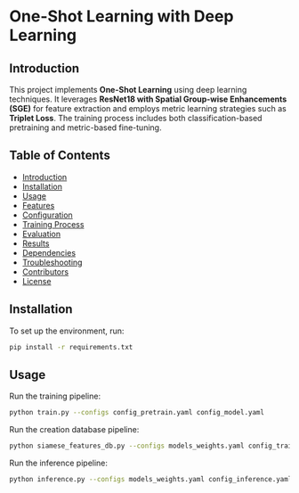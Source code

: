 # One-Shot Learning with Deep Learning

## Introduction
This project implements **One-Shot Learning** using deep learning techniques. It leverages **ResNet18 with Spatial Group-wise Enhancements (SGE)** for feature extraction and employs metric learning strategies such as **Triplet Loss**. The training process includes both classification-based pretraining and metric-based fine-tuning.

## Table of Contents
- [Introduction](#introduction)
- [Installation](#installation)
- [Usage](#usage)
- [Features](#features)
- [Configuration](#configuration)
- [Training Process](#training-process)
- [Evaluation](#evaluation)
- [Results](#results)
- [Dependencies](#dependencies)
- [Troubleshooting](#troubleshooting)
- [Contributors](#contributors)
- [License](#license)

## Installation
To set up the environment, run:

```bash
pip install -r requirements.txt
```

## Usage
Run the training pipeline:

```bash
python train.py --configs config_pretrain.yaml config_model.yaml
```

Run the creation database pipeline:

```bash
python siamese_features_db.py --configs models_weights.yaml config_train.yaml
```

Run the inference pipeline:

```bash
python inference.py --configs models_weights.yaml config_inference.yaml config_model.yaml config_train.yaml
```